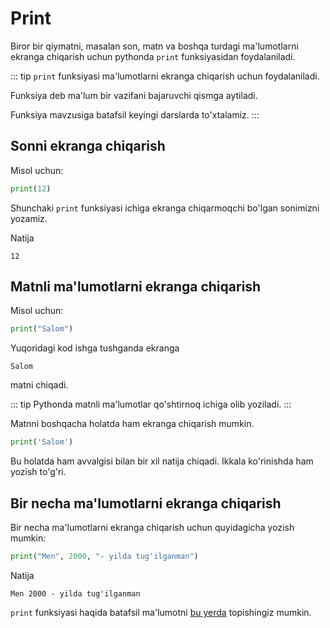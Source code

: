 # Print

Biror bir qiymatni, masalan son, matn va boshqa turdagi ma'lumotlarni ekranga chiqarish uchun pythonda `print`
funksiyasidan foydalaniladi.

::: tip
`print` funksiyasi ma'lumotlarni ekranga chiqarish uchun foydalaniladi.

Funksiya deb ma'lum bir vazifani bajaruvchi qismga aytiladi.

Funksiya mavzusiga batafsil keyingi darslarda to'xtalamiz.
:::

## Sonni ekranga chiqarish

Misol uchun:

```python
print(12)
```

Shunchaki `print` funksiyasi ichiga ekranga chiqarmoqchi bo'lgan sonimizni yozamiz.

Natija

```text
12
```

## Matnli ma'lumotlarni ekranga chiqarish

Misol uchun:

```python
print("Salom")
```

Yuqoridagi kod ishga tushganda ekranga

```text
Salom
```

matni chiqadi.

::: tip
Pythonda matnli ma'lumotlar qo'shtirnoq ichiga olib yoziladi.
:::

Matnni boshqacha holatda ham ekranga chiqarish mumkin.

```python
print('Salom')
```

Bu holatda ham avvalgisi bilan bir xil natija chiqadi. Ikkala ko'rinishda ham yozish to'g'ri.

## Bir necha ma'lumotlarni ekranga chiqarish

Bir necha ma'lumotlarni ekranga chiqarish uchun quyidagicha yozish mumkin:

```python
print("Men", 2000, "- yilda tug'ilganman")
```

Natija

```text
Men 2000 - yilda tug'ilganman
```

`print` funksiyasi haqida batafsil ma'lumotni [bu yerda](../../api-reference/print.md) topishingiz mumkin.
